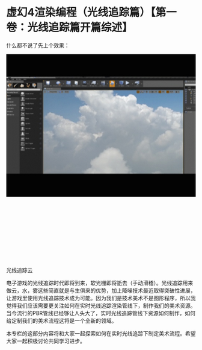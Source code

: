 ﻿# 虚幻4渲染编程（光线追踪篇）【第一卷：光线追踪篇开篇综述】



什么都不说了先上个效果：



![img](Raytracing1.assets/v2-084483e36665dbf6f2cdb93bcba2eb7e_b.jpg)

<svg x="16" y="18.5" class="GifPlayer-icon"></svg>

光线追踪云

电子游戏的光线追踪时代即将到来，软光栅即将逝去（手动滑稽）。光线追踪用来做云，水，雾这些简直就是与生俱来的优势，加上降噪技术最近取得突破性进展，让游戏里使用光线追踪技术成为可能。因为我们是技术美术不是图形程序，所以我觉得我们应该需要更关注如何在实时光线追踪渲染管线下，制作我们的美术资源。当今流行的PBR管线已经够让人头大了，实时光线追踪管线下资源如何制作，如何给定制我们的美术流程这将是一个全新的领域。

本专栏的这部分内容将和大家一起探索如何在实时光线追踪下制定美术流程。希望大家一起积极讨论共同学习进步。
